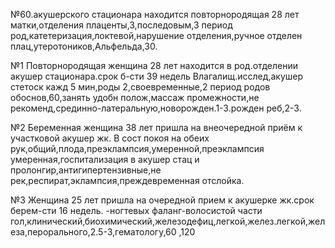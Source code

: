 №60.акушерского стационара находится повторнородящая 28 лет
матки,отделения плаценты,3,последовым,3 период род,катетеризация,локтевой,нарушение отделения,ручное отделен плац,утеротоников,Альфельда,30.

№1
Повторнородящая женщина 28 лет находится в род.отделении акушер стационара.срок б-сти 39 недель
Влагалищ.исслед,акушер стетоск кажд 5 мин,роды 2,своевременные,2 период родов обоснов,60,занять удобн полож,массаж промежности,не рекоменд,срединно-латеральную,новорожден.1-3.рожден реб,2-3.

№2
Беременная женщина 38 лет пришла на внеочередной приём к участковой акушер жк.
В сост покоя на обеих рук,общий,плода,преэклампсия,умеренной,преэклампсия умеренная,госпитализация в акушер стац и пролонгир,антигипертензивные,не рек,респират,эклампсия,преждевременная отслойка.

№3 
Женщина 25 лет пришла на очередной прием к акушерке жк.срок берем-сти 16 недель.
-ногтевых фаланг-волосистой части гол,клинический,биохимический,железодефиц,легкой,желез.легкой,железа,перорального,2.5-3,гематологу,60 ,120

